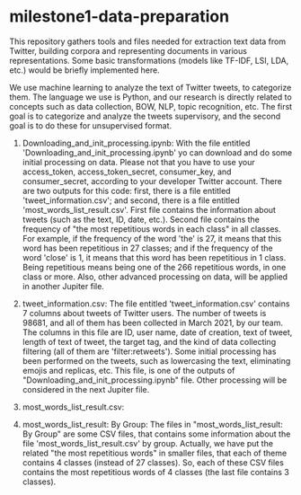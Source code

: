 # milestone1-data-preparation
This repository gathers tools and files needed for extraction text data from Twitter, building corpora and representing documents in various representations. Some basic transformations (models like TF-IDF, LSI, LDA, etc.) would be briefly implemented here.

We use machine learning to analyze the text of Twitter tweets, to categorize them. The language we use is Python, and our research is directly related to concepts such as data collection, BOW, NLP, topic recognition, etc. The first goal is to categorize and analyze the tweets supervisory, and the second goal is to do these for unsupervised format.

1. Downloading_and_init_processing.ipynb:
With the file entitled 'Downloading_and_init_processing.ipynb' yo can download and do some initial processing on data. Please not that you have to use your access_token, access_token_secret, consumer_key, and consumer_secret, according to your developer Twitter account. There are two outputs for this code: first, there is a file entitled 'tweet_information.csv'; and second, there is a file entitled 'most_words_list_result.csv'. First file contains the information about tweets (such as the text, ID, date, etc.). Second file contains the frequency of "the most repetitious words in each class" in all classes. For example, if the frequency of the word 'the' is 27, it means that this word has been repetitious in 27 classes; and if the frequency of the word 'close' is 1, it means that this word has been repetitious in 1 class. Being repetitious means being one of the 266 repetitious words, in one class or more. Also, other advanced processing on data, will be applied in another Jupiter file.

2. tweet_information.csv:
The file entitled 'tweet_information.csv' contains 7 columns about tweets of Twitter users. The number of tweets is 98681, and all of them has been collected in March 2021, by our team. The columns in this file are ID, user name, date of creation, text of tweet, length of text of tweet, the target tag, and the kind of data collecting filtering (all of them are 'filter:retweets'). Some initial processing has been performed on the tweets, such as lowercasing the text, eliminating emojis and replicas, etc. This file, is one of the outputs of "Downloading_and_init_processing.ipynb" file. Other processing will be considered in the next Jupiter file.

3. most_words_list_result.csv:

4. most_words_list_result: By Group:
The files in "most_words_list_result: By Group" are some CSV files, that contains some information about the file 'most_words_list_result.csv' by group. Actually, we have put the related "the most repetitious words" in smaller files, that each of theme contains 4 classes (instead of 27 classes). So, each of these CSV files contains the most repetitious words of 4 classes (the last file contains 3 classes).
